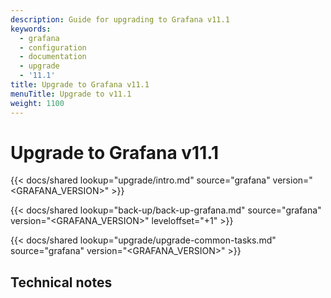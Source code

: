 ```yaml
---
description: Guide for upgrading to Grafana v11.1
keywords:
  - grafana
  - configuration
  - documentation
  - upgrade
  - '11.1'
title: Upgrade to Grafana v11.1
menuTitle: Upgrade to v11.1
weight: 1100
---
```


# Upgrade to Grafana v11.1

{{< docs/shared lookup="upgrade/intro.md" source="grafana" version="<GRAFANA_VERSION>" >}}

{{< docs/shared lookup="back-up/back-up-grafana.md" source="grafana" version="<GRAFANA_VERSION>" leveloffset="+1" >}}

{{< docs/shared lookup="upgrade/upgrade-common-tasks.md" source="grafana" version="<GRAFANA_VERSION>" >}}

## Technical notes
